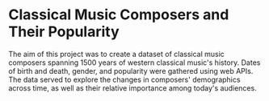 # Classical Music Composers and Their Popularity

The aim of this project was to create a dataset of classical music composers spanning 1500 years of western classical music's history. Dates of birth and death, gender, and popularity were gathered using web APIs. The data served to explore the changes in composers' demographics across time, as well as their relative importance among today's audiences.